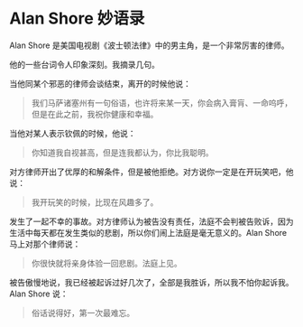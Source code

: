 # Alan Shore 妙语录

Alan Shore 是美国电视剧《波士顿法律》中的男主角，是一个非常厉害的律师。

他的一些台词令人印象深刻。我摘录几句。

当他同某个邪恶的律师会谈结束，离开的时候他说：

> 我们马萨诸塞州有一句俗语，也许将来某一天，你会病入膏肓、一命呜呼，但是在此之前，我祝你健康和幸福。

当他对某人表示钦佩的时候，他说：

> 你知道我自视甚高，但是连我都认为，你比我聪明。

对方律师开出了优厚的和解条件，但是被他拒绝。对方说你一定是在开玩笑吧，他说：

> 我开玩笑的时候，比现在风趣多了。

发生了一起不幸的事故。对方律师认为被告没有责任，法庭不会判被告败诉，因为生活中每天都在发生类似的悲剧，所以你们闹上法庭是毫无意义的。Alan Shore 马上对那个律师说：

> 你很快就将亲身体验一回悲剧。法庭上见。

被告傲慢地说，我已经被起诉过好几次了，全部是我胜诉，所以我不怕你起诉我。Alan Shore 说：

> 俗话说得好，第一次最难忘。

